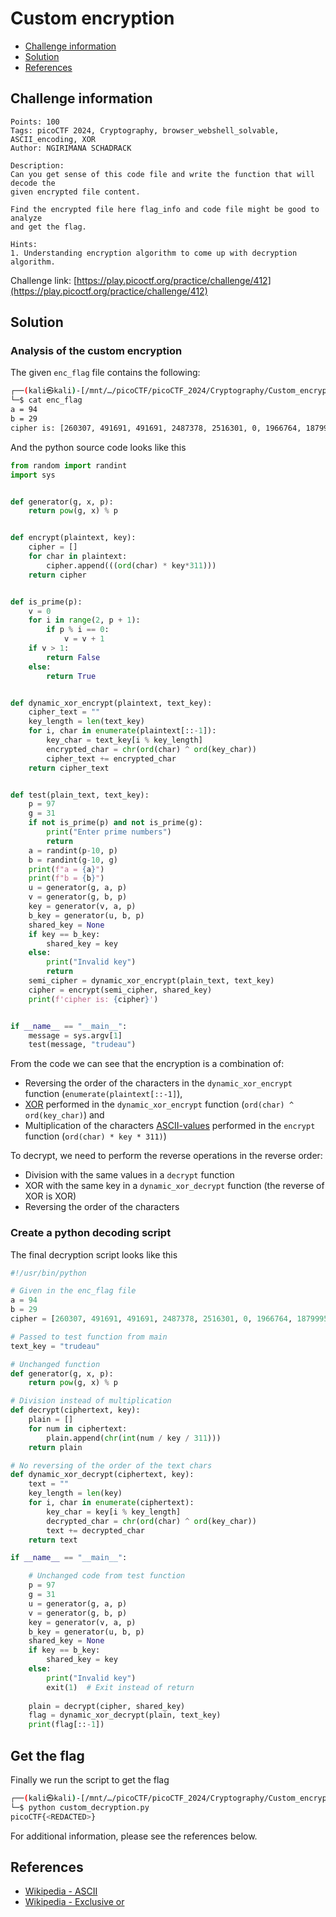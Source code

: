 # Custom encryption

- [Challenge information](#challenge-information)
- [Solution](#solution)
- [References](#references)

## Challenge information
```
Points: 100
Tags: picoCTF 2024, Cryptography, browser_webshell_solvable, ASCII_encoding, XOR
Author: NGIRIMANA SCHADRACK
 
Description:
Can you get sense of this code file and write the function that will decode the 
given encrypted file content.

Find the encrypted file here flag_info and code file might be good to analyze 
and get the flag.

Hints:
1. Understanding encryption algorithm to come up with decryption algorithm.
```
Challenge link: [https://play.picoctf.org/practice/challenge/412](https://play.picoctf.org/practice/challenge/412)

## Solution

### Analysis of the custom encryption

The given `enc_flag` file contains the following:
```bash
┌──(kali㉿kali)-[/mnt/…/picoCTF/picoCTF_2024/Cryptography/Custom_encryption]
└─$ cat enc_flag                        
a = 94
b = 29
cipher is: [260307, 491691, 491691, 2487378, 2516301, 0, 1966764, 1879995, 1995687, 1214766, 0, 2400609, 607383, 144615, 1966764, 0, 636306, 2487378, 28923, 1793226, 694152, 780921, 173538, 173538, 491691, 173538, 751998, 1475073, 925536, 1417227, 751998, 202461, 347076, 491691]
```

And the python source code looks like this
```python
from random import randint
import sys


def generator(g, x, p):
    return pow(g, x) % p


def encrypt(plaintext, key):
    cipher = []
    for char in plaintext:
        cipher.append(((ord(char) * key*311)))
    return cipher


def is_prime(p):
    v = 0
    for i in range(2, p + 1):
        if p % i == 0:
            v = v + 1
    if v > 1:
        return False
    else:
        return True


def dynamic_xor_encrypt(plaintext, text_key):
    cipher_text = ""
    key_length = len(text_key)
    for i, char in enumerate(plaintext[::-1]):
        key_char = text_key[i % key_length]
        encrypted_char = chr(ord(char) ^ ord(key_char))
        cipher_text += encrypted_char
    return cipher_text


def test(plain_text, text_key):
    p = 97
    g = 31
    if not is_prime(p) and not is_prime(g):
        print("Enter prime numbers")
        return
    a = randint(p-10, p)
    b = randint(g-10, g)
    print(f"a = {a}")
    print(f"b = {b}")
    u = generator(g, a, p)
    v = generator(g, b, p)
    key = generator(v, a, p)
    b_key = generator(u, b, p)
    shared_key = None
    if key == b_key:
        shared_key = key
    else:
        print("Invalid key")
        return
    semi_cipher = dynamic_xor_encrypt(plain_text, text_key)
    cipher = encrypt(semi_cipher, shared_key)
    print(f'cipher is: {cipher}')


if __name__ == "__main__":
    message = sys.argv[1]
    test(message, "trudeau")
```

From the code we can see that the encryption is a combination of:
- Reversing the order of the characters in the  `dynamic_xor_encrypt` function (`enumerate(plaintext[::-1]`),
- [XOR](https://en.wikipedia.org/wiki/Exclusive_or) performed in the `dynamic_xor_encrypt` function (`ord(char) ^ ord(key_char)`) and
- Multiplication of the characters [ASCII-values](https://en.wikipedia.org/wiki/ASCII) performed in the `encrypt` function (`ord(char) * key * 311)`)

To decrypt, we need to perform the reverse operations in the reverse order:
- Division with the same values in a `decrypt` function
- XOR with the same key in a `dynamic_xor_decrypt` function (the reverse of XOR is XOR)
- Reversing the order of the characters

### Create a python decoding script

The final decryption script looks like this
```python
#!/usr/bin/python

# Given in the enc_flag file
a = 94
b = 29
cipher = [260307, 491691, 491691, 2487378, 2516301, 0, 1966764, 1879995, 1995687, 1214766, 0, 2400609, 607383, 144615, 1966764, 0, 636306, 2487378, 28923, 1793226, 694152, 780921, 173538, 173538, 491691, 173538, 751998, 1475073, 925536, 1417227, 751998, 202461, 347076, 491691]

# Passed to test function from main
text_key = "trudeau"

# Unchanged function
def generator(g, x, p):
    return pow(g, x) % p

# Division instead of multiplication
def decrypt(ciphertext, key):
    plain = []
    for num in ciphertext:
        plain.append(chr(int(num / key / 311)))
    return plain

# No reversing of the order of the text chars
def dynamic_xor_decrypt(ciphertext, key):
    text = ""
    key_length = len(key)
    for i, char in enumerate(ciphertext):
        key_char = key[i % key_length]
        decrypted_char = chr(ord(char) ^ ord(key_char))
        text += decrypted_char
    return text

if __name__ == "__main__":

    # Unchanged code from test function
    p = 97
    g = 31
    u = generator(g, a, p)
    v = generator(g, b, p)
    key = generator(v, a, p)
    b_key = generator(u, b, p)
    shared_key = None
    if key == b_key:
        shared_key = key
    else:
        print("Invalid key")
        exit(1)  # Exit instead of return
    
    plain = decrypt(cipher, shared_key)
    flag = dynamic_xor_decrypt(plain, text_key)
    print(flag[::-1])
```

## Get the flag

Finally we run the script to get the flag
```bash
┌──(kali㉿kali)-[/mnt/…/picoCTF/picoCTF_2024/Cryptography/Custom_encryption]
└─$ python custom_decryption.py 
picoCTF{<REDACTED>}
```

For additional information, please see the references below.

## References

- [Wikipedia - ASCII](https://en.wikipedia.org/wiki/ASCII)
- [Wikipedia - Exclusive or](https://en.wikipedia.org/wiki/Exclusive_or)
